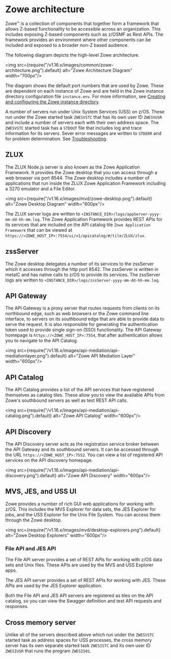 # Zowe architecture

Zowe&trade; is a collection of components that together form a framework that allows Z-based functionality to be accessible across an organization. This includes exposing Z-based components such as z/OSMF as Rest APIs. The framework provides an environment where other components can be included and exposed to a broader non-Z based audience.

The following diagram depicts the high-level Zowe architecture.

<img src={require("/v1.16.x/images/common/zowe-architecture.png").default} alt="Zowe Architecture Diagram" width="700px"/> 

The diagram shows the default port numbers that are used by Zowe.  These are dependent on each instance of Zowe and are held in the Zowe instance directory configuration file `instance.env`. For more information, see [Creating and configuring the Zowe instance directory](../user-guide/configure-instance-directory.md).  

A number of servers run under Unix System Services (USS) on z/OS.  These run under the Zowe started task `ZWESVSTC` that has its own user ID `ZWESVUSR` and include a number of servers each with their own address space.  The `ZWESVSTC` started task has a `STDOUT` file that includes log and trace information for its servers.  Sever error messages are written to `STDERR` and for problem determination. See [Troubleshooting](../troubleshoot/troubleshooting.md).

## ZLUX

The ZLUX Node.js server is also known as the Zowe Application Framework. It provides the Zowe desktop that you can access through a web browser via port 8544. The Zowe desktop includes a number of applications that run inside the ZLUX Zowe Application Framework including a 3270 emulator and a File Editor. 

<img src={require("/v1.16.x/images/mvd/zowe-desktop.png").default} alt="Zowe Desktop Diagram" width="600px"/> 

The ZLUX server logs are written to `<INSTANCE_DIR>/logs/appServer-yyyy-mm-dd-hh-mm.log`.  The Zowe Application Framework provides REST APIs for its services that are included on the API catalog tile `Zowe Application Framework` that can be viewed at `https://<ZOWE_HOST_IP>:7554/ui/v1/apicatalog/#/tile/ZLUX/zlux`.

## zssServer

The Zowe desktop delegates a number of its services to the zssServer which it accesses through the http port 8542.  The zssServer is written in metalC and has native calls to z/OS to provide its services.  The zssServer logs are written to `<INSTANCE_DIR>/logs/zssServer-yyyy-mm-dd-hh-mm.log`.  

## API Gateway

The API Gateway is a proxy server that routes requests from clients on its northbound edge, such as web browsers or the Zowe command line interface, to servers on its southbound edge that are able to provide data to serve the request.  It is also responsible for generating the authentication token used to provide single sign-on (SSO) functionality.  The API Gateway homepage is `https://<ZOWE_HOST_IP>:7554`, that after authentication allows you to navigate to the API Catalog. 

<img src={require("/v1.16.x/images/api-mediation/api-mediationlayer.png").default} alt="Zowe API Mediation Layer" width="600px"/> 

## API Catalog

The API Catalog provides a list of the API services that have registered themselves as catalog tiles.  These allow you to view the available APIs from Zowe's southbound servers as well as test REST API calls.  

<img src={require("/v1.16.x/images/api-mediation/api-catalog.png").default} alt="Zowe API Catalog" width="600px"/> 

## API Discovery

The API Discovery server acts as the registration service broker between the API Gateway and its southbound servers.  It can be accessed through the URL `https://<ZOWE_HOST_IP>:7552`.  You can view a list of registered API services on the API discovery homepage. 

<img src={require("/v1.16.x/images/api-mediation/api-discovery.png").default} alt="Zowe API Discovery" width="600px"/> 

## MVS, JES, and USS UI

Zowe provides a number of rich GUI web applications for working with z/OS.  This includes the MVS Explorer for data sets, the JES Explorer for jobs, and the USS Explorer for the Unix File System. You can access them through the Zowe desktop.

<img src={require("/v1.16.x/images/mvd/desktop-explorers.png").default} alt="Zowe Desktop Explorers" width="600px"/> 

### File API and JES API

The File API server provides a set of REST APIs for working with z/OS data sets and Unix files.  These APIs are used by the MVS and USS Explorer apps.  

The JES API server provides a set of REST APIs for working with JES.  These APIs are used by the JES Explorer application.

Both the File API and JES API servers are registered as tiles on the API catalog, so you can view the Swagger definition and test API requests and responses.

## Cross memory server

Unlike all of the servers described above which run under the `ZWESVSTC` started task as address spaces for USS processes, the cross memory server has its own separate started task `ZWESISTC` and its own user ID `ZWESIUSR` that runs the program `ZWESIS01`.  